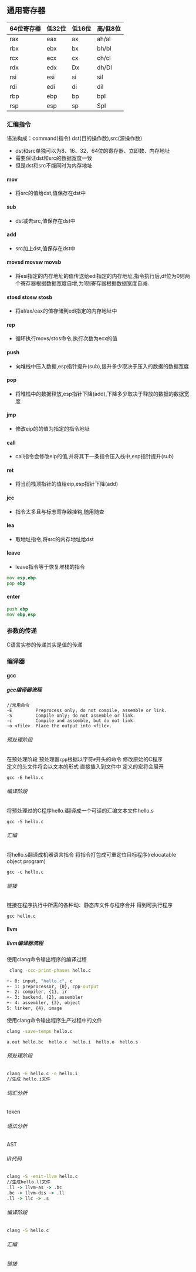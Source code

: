 ## 通用寄存器
64位寄存器|低32位|低16位|高/低8位
|--|--|--|--|
rax|eax|ax|ah/al|
rbx|ebx|bx|bh/bl|
rcx|ecx|cx|ch/cl|
rdx|edx|Dx|dh/Dl|
rsi|esi|si|sil|
rdi|edi|di|dil|
rbp|ebp|bp|bpl|
rsp|esp|sp|Spl|
### 汇编指令
语法构成：command(指令) dst(目的操作数),src(源操作数)
* dst和src单独可以为8、16、32、64位的寄存器、立即数、内存地址
* 需要保证dst和src的数据宽度一致
* 但是dst和src不能同时为内存地址 
#### mov
* 将src的值给dst,值保存在dst中
#### sub
* dst减去src,值保存在dst中
#### add
* src加上dst,值保存在dst中
#### movsd movsw movsb
* 将esi指定的内存地址的值传送给edi指定的内存地址,指令执行后,df位为0则两个寄存器根据数据宽度自增,为1则寄存器根据数据宽度自减.
#### stosd stosw stosb
* 将al/ax/eax的值存储到edi指定的内存地址中
#### rep
* 循环执行movs/stos命令,执行次数为ecx的值
#### push
* 向堆栈中压入数据,esp指针提升(sub),提升多少取决于压入的数据的数据宽度
#### pop
* 将堆栈中的数据释放,esp指针下降(add),下降多少取决于释放的数据的数据宽度
#### jmp
* 修改eip的的值为指定的指令地址
#### call
* call指令会修改eip的值,并将其下一条指令压入栈中,esp指针提升(sub)
####  ret
* 将当前栈顶指针的值给eip,esp指针下降(add)
#### jcc
* 指令太多且与标志寄存器挂钩,随用随查
#### lea
* 取地址指令,将src的内存地址给dst
#### leave	
* leave指令等于恢复堆栈的指令
```asm
mov esp,ebp
pop ebp
```
#### enter
```asm
push ebp
mov ebp,esp
```
### 参数的传递
C语言实参的传递其实是值的传递

### 编译器
#### gcc
##### gcc编译器流程
```
//常用命令
-E         Preprocess only; do not compile, assemble or link.
-S         Compile only; do not assemble or link.
-c         Compile and assemble, but do not link.
-o <file>  Place the output into <file>.
```
###### 预处理阶段
在预处理阶段 预处理器`cpp`根据以字符`#`开头的命令 修改原始的C程序  
定义的头文件将会以文本的形式 直接插入到文件中 定义的宏将会展开
```
gcc -E hello.c
```
###### 编译阶段
将预处理过的C程序hello.i翻译成一个可读的汇编文本文件hello.s
```
gcc -S hello.c
```
###### 汇编
将hello.s翻译成机器语言指令 将指令打包成可重定位目标程序(relocatable object program)
```
gcc -c hello.c
```
###### 链接
链接在程序执行中所需的各种动、静态库文件与程序合并 得到可执行程序
```
gcc hello.c
```
#### llvm
##### llvm编译器流程
使用clang命令输出程序的编译过程
```cmd
 clang -ccc-print-phases hello.c
```
```cmd
+- 0: input, "hello.c", c
+- 1: preprocessor, {0}, cpp-output
+- 2: compiler, {1}, ir
+- 3: backend, {2}, assembler
+- 4: assembler, {3}, object
5: linker, {4}, image
```
使用clang命令输出程序生产过程中的文件
```cmd
clang -save-temps hello.c
```
```
a.out hello.bc  hello.c  hello.i  hello.o  hello.s
```
###### 预处理阶段
```cmd
clang -E hello.c -o hello.i
//生成 hello.i文件
```
###### 词汇分析
token
###### 语法分析
AST
###### IR代码
```cmd
clang -S -emit-llvm hello.c
//生成hello.ll文件
.ll -> llvm-as -> .bc
.bc -> llvm-dis -> .ll
.ll -> llc -> .s
```
###### 编译阶段
```cmd
clang -S hello.c
```
###### 汇编
###### 链接
